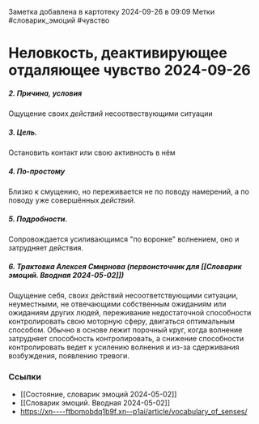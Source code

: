 Заметка добавлена в картотеку 2024-09-26 в 09:09
Метки #словарик_эмоций #чувство 

#  Неловкость, деактивирующее отдаляющее чувство 2024-09-26

##### 2. Причина, условия
Ощущение своих _действий_ несоотвествующими ситуации
##### 3. Цель.
Остановить контакт или свою активность в нём
##### 4. По-простому
Близко к смущению, но переживается не по поводу намерений, а по поводу уже совершённых _действий_. 
##### 5. Подробности.
Сопровождается усиливающимся "по воронке" волнением, оно и затрудняет действия.
##### 6. Трактовка Алексея Смирнова (первоисточник для [[Словарик эмоций. Вводная 2024-05-02]])
Ощущение себя, своих действий несоответствующими ситуации, неуместными, не отвечающими собственным ожиданиям или ожиданиям других людей, переживание недостаточной способности контролировать свою моторную сферу, двигаться оптимальным способом. Обычно в основе лежит порочный круг, когда волнение затрудняет способность контролировать, а снижение способности контролировать ведет к усилению волнения и из-за сдерживания возбуждения, появлению тревоги.


### Ссылки
- [[Состояние, словарик эмоций 2024-05-02]]
- [[Словарик эмоций. Вводная 2024-05-02]]
- https://xn----ftbomobdq1b9f.xn--p1ai/article/vocabulary_of_senses/




